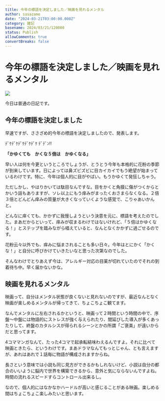 ```yaml
---
title: 今年の標語を決定しました／映画を見れるメンタル
author: sasazame
date: "2024-03-21T03:00:00.000Z"
category: 雑記
basename: 2024/03/21/120000
status: Publish
allowComments: true
convertBreaks: false
---
```

# 今年の標語を決定しました／映画を見れるメンタル

![](https://cdn-ak.f.st-hatena.com/images/fotolife/s/sasazame/20230908/20230908202155.png)

今日は普通の日記です。

<!-- Extended Body -->

## 今年の標語を決定しました

早速ですが、ささざめ的今年の標語を決定しましたので、発表します。

ﾃﾞｹﾃﾞｹﾃﾞｹﾃﾞｹﾃﾞｹ ﾃﾞﾃﾞﾝ!!

**「かゆくても　かくな５倍は　かゆくなる」**

早い人は何を今更というところでしょうが、とうとう今年も本格的に花粉の季節が到来しています。日によっては鼻ズビズビに目カイカイでもう絶望が始まっているわけです。特に、今年は個人的に目がやばい。もうかゆくて発狂しちゃう。

ただしかし、やはりかいては駄目なんですな。目をかくと角膜に傷がつくからとかいう話もありますが、ソレ以上にもう痒みがまったくおさまらなくなる。２倍３倍とどんどん痒みの質量が大きくなっていくような感覚で、こりゃあいかんと。

どんなに痒くても、かかずに我慢しようという決意を元に、標語を考えたのでした。まあだからといって、痒みが収まるわけではないけれど、「５倍はかゆくなる！」とステップを踏みながら唱えていると、なんとなくかかずに過ごせるのです。

花粉云々以外でも、痒みに悩まされることも多い日々。今年はとにかく「かくな！」と自分に呼びかけていきたいなと思った次第なのでした。

そんなわけでとりあえず今は、アレルギー対応の目薬が切れていたのでそれの到着待ち中。早く届かないかな。

## 映画を見れるメンタル

映画って、自分はメンタル状態が良くないと見れないのですが、最近なんとなく映画が楽しめるメンタルが帰ってきて、ちょこちょこ観てます。

なんでメンタルに左右されるかというと、映画って２時間という時間の中で、序盤～中盤には物語的にストレスが強く与えられたり、間延びした導入が多くあったりして、終盤のカタルシスが得られるシーンとかの所謂「ご褒美」が遠いからだと思ってます。

4コママンガなんて、たった4コマで起承転結味わえるんですよ。それに比べて映画ときたら、というわけです。まあドラマなんてもっとじゃん、とも言えますが、あれはあれで１話毎に物語が構成されますからね。

長さという意味では小説も同じ見方ができるかもしれないけど、小説は自分の都合のいいように脳内で世界を構築できるから、意外と気にならないんですよね。時間の流れるスピードすらコントロール出来るし。

なので、個人的にはなかなかハードルが高いと感じることがある映画。楽しめる間はちょこちょこ楽しみたいと思います。